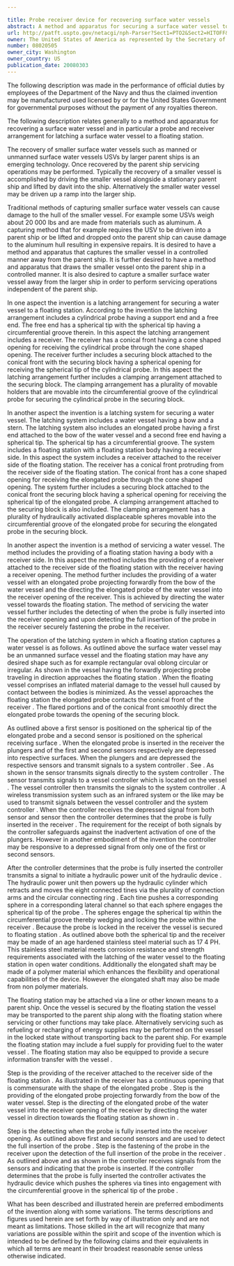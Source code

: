 ```yaml
---

title: Probe receiver device for recovering surface water vessels
abstract: A method and apparatus for securing a surface water vessel to a floating station. The surface water vessel may be an unmanned surface vehicle, and the floating station may be attached to a larger parent ship. According to the invention, the surface water vessel includes a forwardly projecting elongated probe and the floating station includes a receiver having a receiver opening for receiving the elongated probe therein. The elongated probe includes a spherical tip having a circumferential groove. The receiver includes movable spheres that are moved into engagement with the circumferential groove, thereby locking the probe within the receiver. This locking arrangement secures the surface water vessel to the floating station.
url: http://patft.uspto.gov/netacgi/nph-Parser?Sect1=PTO2&Sect2=HITOFF&p=1&u=%2Fnetahtml%2FPTO%2Fsearch-adv.htm&r=1&f=G&l=50&d=PALL&S1=08020505&OS=08020505&RS=08020505
owner: The United States of America as represented by the Secretary of the Navy
number: 08020505
owner_city: Washington
owner_country: US
publication_date: 20080303
---
```

The following description was made in the performance of official duties by employees of the Department of the Navy and thus the claimed invention may be manufactured used licensed by or for the United States Government for governmental purposes without the payment of any royalties thereon.

The following description relates generally to a method and apparatus for recovering a surface water vessel and in particular a probe and receiver arrangement for latching a surface water vessel to a floating station.

The recovery of smaller surface water vessels such as manned or unmanned surface water vessels USVs by larger parent ships is an emerging technology. Once recovered by the parent ship servicing operations may be performed. Typically the recovery of a smaller vessel is accomplished by driving the smaller vessel alongside a stationary parent ship and lifted by davit into the ship. Alternatively the smaller water vessel may be driven up a ramp into the larger ship.

Traditional methods of capturing smaller surface water vessels can cause damage to the hull of the smaller vessel. For example some USVs weigh about 20 000 lbs and are made from materials such as aluminum. A capturing method that for example requires the USV to be driven into a parent ship or be lifted and dropped onto the parent ship can cause damage to the aluminum hull resulting in expensive repairs. It is desired to have a method and apparatus that captures the smaller vessel in a controlled manner away from the parent ship. It is further desired to have a method and apparatus that draws the smaller vessel onto the parent ship in a controlled manner. It is also desired to capture a smaller surface water vessel away from the larger ship in order to perform servicing operations independent of the parent ship.

In one aspect the invention is a latching arrangement for securing a water vessel to a floating station. According to the invention the latching arrangement includes a cylindrical probe having a support end and a free end. The free end has a spherical tip with the spherical tip having a circumferential groove therein. In this aspect the latching arrangement includes a receiver. The receiver has a conical front having a cone shaped opening for receiving the cylindrical probe through the cone shaped opening. The receiver further includes a securing block attached to the conical front with the securing block having a spherical opening for receiving the spherical tip of the cylindrical probe. In this aspect the latching arrangement further includes a clamping arrangement attached to the securing block. The clamping arrangement has a plurality of movable holders that are movable into the circumferential groove of the cylindrical probe for securing the cylindrical probe in the securing block.

In another aspect the invention is a latching system for securing a water vessel. The latching system includes a water vessel having a bow and a stern. The latching system also includes an elongated probe having a first end attached to the bow of the water vessel and a second free end having a spherical tip. The spherical tip has a circumferential groove. The system includes a floating station with a floating station body having a receiver side. In this aspect the system includes a receiver attached to the receiver side of the floating station. The receiver has a conical front protruding from the receiver side of the floating station. The conical front has a cone shaped opening for receiving the elongated probe through the cone shaped opening. The system further includes a securing block attached to the conical front the securing block having a spherical opening for receiving the spherical tip of the elongated probe. A clamping arrangement attached to the securing block is also included. The clamping arrangement has a plurality of hydraulically activated displaceable spheres movable into the circumferential groove of the elongated probe for securing the elongated probe in the securing block.

In another aspect the invention is a method of servicing a water vessel. The method includes the providing of a floating station having a body with a receiver side. In this aspect the method includes the providing of a receiver attached to the receiver side of the floating station with the receiver having a receiver opening. The method further includes the providing of a water vessel with an elongated probe projecting forwardly from the bow of the water vessel and the directing the elongated probe of the water vessel into the receiver opening of the receiver. This is achieved by directing the water vessel towards the floating station. The method of servicing the water vessel further includes the detecting of when the probe is fully inserted into the receiver opening and upon detecting the full insertion of the probe in the receiver securely fastening the probe in the receiver.

The operation of the latching system in which a floating station captures a water vessel is as follows. As outlined above the surface water vessel may be an unmanned surface vessel and the floating station may have any desired shape such as for example rectangular oval oblong circular or irregular. As shown in the vessel having the forwardly projecting probe traveling in direction approaches the floating station . When the floating vessel comprises an inflated material damage to the vessel hull caused by contact between the bodies is minimized. As the vessel approaches the floating station the elongated probe contacts the conical front of the receiver . The flared portions and of the conical front smoothly direct the elongated probe towards the opening of the securing block.

As outlined above a first sensor is positioned on the spherical tip of the elongated probe and a second sensor is positioned on the spherical receiving surface . When the elongated probe is inserted in the receiver the plungers and of the first and second sensors respectively are depressed into respective surfaces. When the plungers and are depressed the respective sensors and transmit signals to a system controller . See . As shown in the sensor transmits signals directly to the system controller . The sensor transmits signals to a vessel controller which is located on the vessel . The vessel controller then transmits the signals to the system controller . A wireless transmission system such as an infrared system or the like may be used to transmit signals between the vessel controller and the system controller . When the controller receives the depressed signal from both sensor and sensor then the controller determines that the probe is fully inserted in the receiver . The requirement for the receipt of both signals by the controller safeguards against the inadvertent activation of one of the plungers. However in another embodiment of the invention the controller may be responsive to a depressed signal from only one of the first or second sensors.

After the controller determines that the probe is fully inserted the controller transmits a signal to initiate a hydraulic power unit of the hydraulic device . The hydraulic power unit then powers up the hydraulic cylinder which retracts and moves the eight connected tines via the plurality of connection arms and the circular connecting ring . Each tine pushes a corresponding sphere in a corresponding lateral channel so that each sphere engages the spherical tip of the probe . The spheres engage the spherical tip within the circumferential groove thereby wedging and locking the probe within the receiver . Because the probe is locked in the receiver the vessel is secured to floating station . As outlined above both the spherical tip and the receiver may be made of an age hardened stainless steel material such as 17 4 PH. This stainless steel material meets corrosion resistance and strength requirements associated with the latching of the water vessel to the floating station in open water conditions. Additionally the elongated shaft may be made of a polymer material which enhances the flexibility and operational capabilities of the device. However the elongated shaft may also be made from non polymer materials.

The floating station may be attached via a line or other known means to a parent ship. Once the vessel is secured by the floating station the vessel may be transported to the parent ship along with the floating station where servicing or other functions may take place. Alternatively servicing such as refueling or recharging of energy supplies may be performed on the vessel in the locked state without transporting back to the parent ship. For example the floating station may include a fuel supply for providing fuel to the water vessel . The floating station may also be equipped to provide a secure information transfer with the vessel .

Step is the providing of the receiver attached to the receiver side of the floating station . As illustrated in the receiver has a continuous opening that is commensurate with the shape of the elongated probe . Step is the providing of the elongated probe projecting forwardly from the bow of the water vessel. Step is the directing of the elongated probe of the water vessel into the receiver opening of the receiver by directing the water vessel in direction towards the floating station as shown in .

Step is the detecting when the probe is fully inserted into the receiver opening. As outlined above first and second sensors and are used to detect the full insertion of the probe . Step is the fastening of the probe in the receiver upon the detection of the full insertion of the probe in the receiver . As outlined above and as shown in the controller receives signals from the sensors and indicating that the probe is inserted. If the controller determines that the probe is fully inserted the controller activates the hydraulic device which pushes the spheres via tines into engagement with the circumferential groove in the spherical tip of the probe .

What has been described and illustrated herein are preferred embodiments of the invention along with some variations. The terms descriptions and figures used herein are set forth by way of illustration only and are not meant as limitations. Those skilled in the art will recognize that many variations are possible within the spirit and scope of the invention which is intended to be defined by the following claims and their equivalents in which all terms are meant in their broadest reasonable sense unless otherwise indicated.

